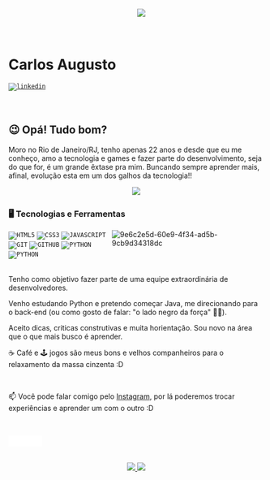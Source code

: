 <img align="right" width="250px" style="margin-top:-20px" src="https://i.ibb.co/3pRy1X1/9fd8505e-ecf6-458c-82bc-021a5c967266.png">

<br>
<br>

<div dsplay="inline-block">

  <h1 align="left">Carlos Augusto</h1>
 </a>
  <a href="https://www.linkedin.com/in/carlos-augusto-da-silva-souza-43079b21a/">
    <code><img width="50px" src="https://cdn.jsdelivr.net/gh/devicons/devicon/icons/linkedin/linkedin-original.svg" alt="linkedin" style="vertical-align:top;" title="LinkedIn"></code>
  </a>
</div>




<br>
<br>

## 😉 Opá! Tudo bom?

Moro no Rio de Janeiro/RJ, tenho apenas 22 anos e desde que eu me conheço, amo a tecnologia e games e fazer parte do desenvolvimento, seja do que for, é um grande êxtase pra mim. 
Buncando sempre aprender mais, afinal, evolução esta em um dos galhos da tecnologia!!

<p align="center">
  <img src="https://i.pinimg.com/originals/e4/26/70/e426702edf874b181aced1e2fa5c6cde.gif" width="350">
</p>

### 🖥 Tecnologias e Ferramentas
<img width="300px" align="right" src="https://i.ibb.co/4SvjddV/9e6c2e5d-60e9-4f34-ad5b-9cb9d34318dc.png" alt="9e6c2e5d-60e9-4f34-ad5b-9cb9d34318dc" border="0">
<code><img width="40px" src="https://cdn.jsdelivr.net/gh/devicons/devicon/icons/html5/html5-original-wordmark.svg" title = "HTML5"/></code>
<code><img width="40px" src="https://cdn.jsdelivr.net/gh/devicons/devicon/icons/css3/css3-original-wordmark.svg" title = "CSS3"/></code>
<code><img width="40px" src="https://cdn.jsdelivr.net/gh/devicons/devicon/icons/javascript/javascript-original.svg" title = "JAVASCRIPT"/></code>
<code><img width="40px" src="https://cdn.jsdelivr.net/gh/devicons/devicon/icons/git/git-original.svg" title = "GIT"/></code>
<code><img width="40px" src="https://cdn.jsdelivr.net/gh/devicons/devicon/icons/github/github-original.svg" title = "GITHUB"/></code>
<code><img width="40px" src="https://cdn.jsdelivr.net/gh/devicons/devicon/icons/python/python-original.svg" title = "PYTHON"/></code>
<code><img width="40px" src="[https://cdn.jsdelivr.net/gh/devicons/devicon/icons/python/python-original.svg](https://getbootstrap.com/docs/5.3/assets/brand/bootstrap-logo-shadow.png)" title = "PYTHON"/></code>


</br>
</br>
<div display="inline-block">
 <p align="left">Tenho como objetivo fazer parte de uma equipe extraordinária de desenvolvedores.</p>
 <p align="left">Venho estudando Python e pretendo começar Java, me direcionando para o back-end (ou como gosto de falar: "o lado negro da força" 🤣🤣).</p>
 <p align="left">Aceito dicas, criticas construtivas e muita horientação. Sou novo na área que o que mais busco é aprender.</p>
 <p align="left"> ☕ Café e 🕹️ jogos são meus bons e velhos companheiros para o relaxamento da massa cinzenta :D </p>
</div>

</br>

📫 Você pode falar comigo pelo [Instagram](https://www.instagram.com/carlos.a.s.souz4/), por lá poderemos trocar experiências e aprender um com o outro :D

</br>

<a href="https://www.instagram.com/carlos.a.s.souz4/" target="_blank"><img align="left" alt="Instagram" width="22px" src="https://github.com/Aakarsh-B/trying-repos/blob/master/insta.svg" />
<a href="https://www.linkedin.com/in/carlos-augusto-da-silva-souza-43079b21a/" target="_blank"><img align="left" alt="LinkedIn" width="22px" src="https://github.com/Aakarsh-B/trying-repos/blob/master/linkedin.svg" />
<a href="..." target="_blank"><img alt="Blog" width="22px" src="https://github.com/Aakarsh-B/trying-repos/blob/master/dev-badge.svg" /></a>

##
<p align="center">
<a href="https://github.com/jeniblodev">
  <img height="180em" src="https://github-readme-stats-eight-theta.vercel.app/api?username=C4rl0s-ia&show_icons=true&theme=algolia&include_all_commits=true&count_private=true"/>
  <img height="180em" src="https://github-readme-stats-eight-theta.vercel.app/api/top-langs/?username=C4rl0s-ia&layout=compact&langs_count=8&theme=algolia"/>
</a>
</p

</br>
